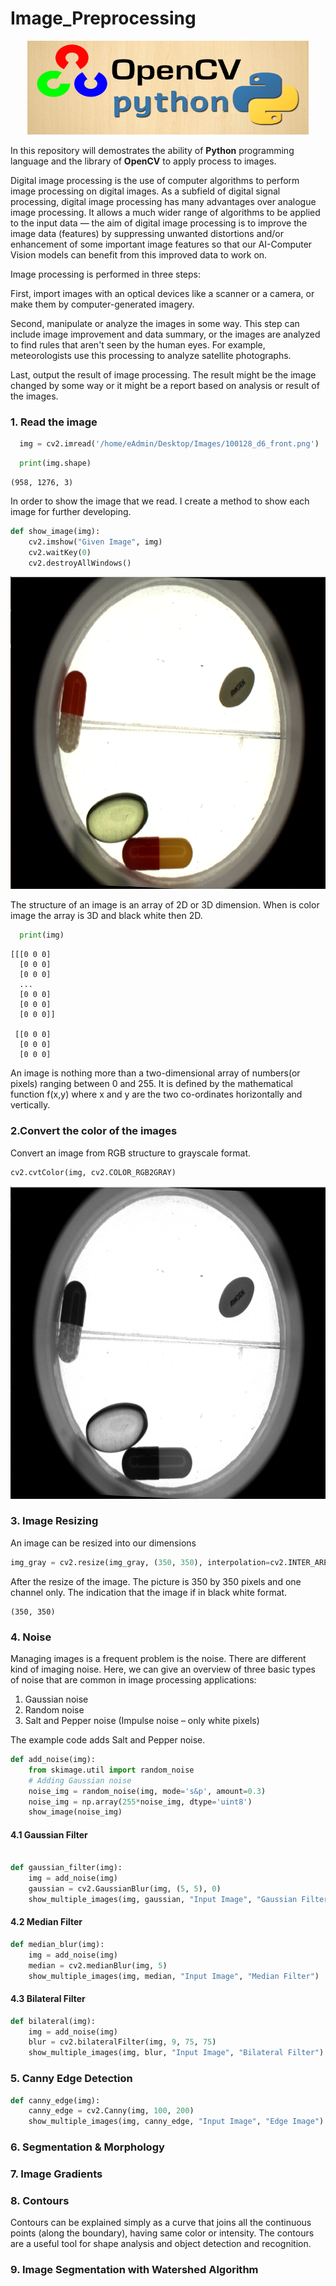 # Image_Preprocessing

<p align="center"> 
<img src="https://github.com/BardisRenos/Image_Preprocessing/blob/main/OPEN_CV.png" width="450" height="150" style=centerme>
</p>

In this repository will demostrates the ability of **Python** programming language and the library of **OpenCV** to apply process to images. 

Digital image processing is the use of computer algorithms to perform image processing on digital images. As a subfield of digital signal processing, digital image processing has many advantages over analogue image processing. It allows a much wider range of algorithms to be applied to the input data — the aim of digital image processing is to improve the image data (features) by suppressing unwanted distortions and/or enhancement of some important image features so that our AI-Computer Vision models can benefit from this improved data to work on.

Image processing is performed in three steps:

First, import images with an optical devices like a scanner or a camera, or make them by computer-generated imagery.

Second, manipulate or analyze the images in some way. This step can include image improvement and data summary, or the images are analyzed to find rules that aren't seen by the human eyes. For example, meteorologists use this processing to analyze satellite photographs.

Last, output the result of image processing. The result might be the image changed by some way or it might be a report based on analysis or result of the images.

### 1. Read the image ### 


```python
  img = cv2.imread('/home/eAdmin/Desktop/Images/100128_d6_front.png')
```
```python
  print(img.shape)
```

```
(958, 1276, 3)
```
In order to show the image that we read. I create a method to show each image for further developing.  

```python
def show_image(img):
    cv2.imshow("Given Image", img)
    cv2.waitKey(0)
    cv2.destroyAllWindows()
```

<p align="center"> 
<img src="https://github.com/BardisRenos/Image_Preprocessing/blob/main/Screenshot%20from%202020-12-07%2014-43-39.png" width="700" height="500" style=centerme>
</p>


The structure of an image is an array of 2D or 3D dimension. When is color image the array is 3D and black white then 2D.

```python
  print(img)
```

```
[[[0 0 0]
  [0 0 0]
  [0 0 0]
  ...
  [0 0 0]
  [0 0 0]
  [0 0 0]]

 [[0 0 0]
  [0 0 0]
  [0 0 0]
```

An image is nothing more than a two-dimensional array of numbers(or pixels) ranging between 0 and 255. It is defined by the mathematical function f(x,y) where x and y are the two co-ordinates horizontally and vertically.


### 2.Convert the color of the images ###
Convert an image from RGB structure to grayscale format. 

```python
cv2.cvtColor(img, cv2.COLOR_RGB2GRAY)
```
<p align="center"> 
<img src="https://github.com/BardisRenos/Image_Preprocessing/blob/main/Screenshot%20from%202020-12-07%2014-45-52.png" width="700" height="500" style=centerme>
</p>

### 3. Image Resizing ###
An image can be resized into our dimensions

```python
img_gray = cv2.resize(img_gray, (350, 350), interpolation=cv2.INTER_AREA)   
```
After the resize of the image. The picture is 350 by 350 pixels and one channel only. The indication that the image if in black white format.
```
(350, 350)
```

### 4. Noise ####
Managing images is a frequent problem is the noise. There are different kind of imaging noise. Here, we can give an overview of three basic types of noise that are common in image processing applications:

1.  Gaussian noise
2.  Random noise
3.  Salt and Pepper noise (Impulse noise – only white pixels)


The example code adds Salt and Pepper noise.

```python
def add_noise(img):
    from skimage.util import random_noise
    # Adding Gaussian noise
    noise_img = random_noise(img, mode='s&p', amount=0.3)
    noise_img = np.array(255*noise_img, dtype='uint8')
    show_image(noise_img)
```

#### 4.1 Gaussian Filter ####
```python

def gaussian_filter(img):
    img = add_noise(img)
    gaussian = cv2.GaussianBlur(img, (5, 5), 0)
    show_multiple_images(img, gaussian, "Input Image", "Gaussian Filter")
```

#### 4.2 Median Filter ####

```python
def median_blur(img):
    img = add_noise(img)
    median = cv2.medianBlur(img, 5)
    show_multiple_images(img, median, "Input Image", "Median Filter")
```

#### 4.3 Bilateral Filter ####

```python
def bilateral(img):
    img = add_noise(img)
    blur = cv2.bilateralFilter(img, 9, 75, 75)
    show_multiple_images(img, blur, "Input Image", "Bilateral Filter")
```

### 5. Canny Edge Detection ###

```python
def canny_edge(img):
    canny_edge = cv2.Canny(img, 100, 200)
    show_multiple_images(img, canny_edge, "Input Image", "Edge Image")
```

### 6. Segmentation & Morphology ###

### 7. Image Gradients ###

### 8. Contours ###

Contours can be explained simply as a curve that joins all the continuous points (along the boundary), having same color or intensity. The contours are a useful tool for shape analysis and object detection and recognition.

### 9. Image Segmentation with Watershed Algorithm ###

